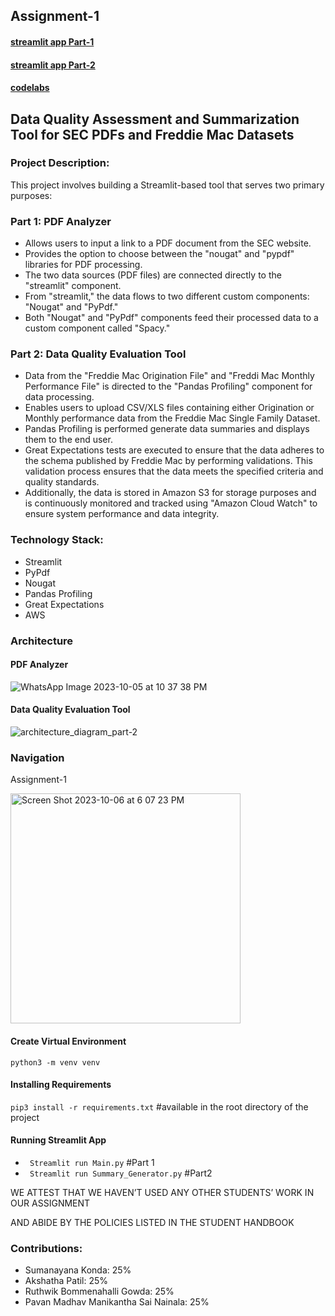 ## Assignment-1

#### [streamlit app Part-1](https://part-1.streamlit.app/)
#### [streamlit app Part-2](https://assignment-1-part-2.streamlit.app/)

#### [codelabs](https://codelabs-preview.appspot.com/?file_id=1i1HbF6HBoYjjqOs1vbqH3SOrUFYEOoYAvam3goFDWHM#0)

## Data Quality Assessment and Summarization Tool for SEC PDFs and Freddie Mac Datasets

### Project Description:
This project involves building a Streamlit-based tool that serves two primary purposes:

### Part 1: PDF Analyzer

- Allows users to input a link to a PDF document from the SEC website.
- Provides the option to choose between the "nougat" and "pypdf" libraries for PDF processing.
- The two data sources (PDF files) are connected directly to the "streamlit" component.
- From "streamlit," the data flows to two different custom components: "Nougat" and "PyPdf."
- Both "Nougat" and "PyPdf" components feed their processed data to a custom component called "Spacy." 

### Part 2: Data Quality Evaluation Tool 

- Data from the "Freddie Mac Origination File" and "Freddi Mac Monthly Performance File" is directed to the "Pandas Profiling" component for data processing.
- Enables users to upload CSV/XLS files containing either Origination or Monthly performance data from the Freddie Mac Single Family Dataset.
- Pandas Profiling is performed generate data summaries and displays them to the end user.
- Great Expectations tests are executed to ensure that the data adheres to the schema published by Freddie Mac by performing validations. This validation process ensures that the 
  data meets the specified criteria and quality standards.
- Additionally, the data is stored in Amazon S3 for storage purposes and is continuously monitored and tracked using "Amazon Cloud Watch" to ensure system performance and data 
  integrity.

### Technology Stack:
- Streamlit
- PyPdf
- Nougat
- Pandas Profiling
- Great Expectations
- AWS

### Architecture

#### PDF Analyzer
![WhatsApp Image 2023-10-05 at 10 37 38 PM](https://github.com/BigDataIA-Fall2023-Team3/Assignment-1/assets/114708712/0a00a911-9c1a-4a9e-883f-189c04612579)
#### Data Quality Evaluation Tool 
![architecture_diagram_part-2](https://github.com/BigDataIA-Fall2023-Team3/Assignment-1/assets/114708712/1bd788bb-420f-4e7d-859a-6c595d41badc)


### Navigation
Assignment-1

<img width="368" alt="Screen Shot 2023-10-06 at 6 07 23 PM" src="https://github.com/BigDataIA-Fall2023-Team3/Assignment-1/assets/114708712/d0aca0bb-d155-4933-a386-d29f15455796">

#### Create Virtual Environment

`python3 -m venv venv`

#### Installing Requirements 

`pip3 install -r requirements.txt`     #available in the root directory of the project

#### Running Streamlit App

- ` Streamlit run Main.py`               #Part 1
- ` Streamlit run Summary_Generator.py`   #Part2

WE ATTEST THAT WE HAVEN’T USED ANY OTHER STUDENTS’ WORK IN OUR ASSIGNMENT

AND ABIDE BY THE POLICIES LISTED IN THE STUDENT HANDBOOK

 ### Contributions: 

- Sumanayana Konda: 25% 
- Akshatha Patil: 25% 
- Ruthwik Bommenahalli Gowda: 25%
- Pavan Madhav Manikantha Sai Nainala: 25% 